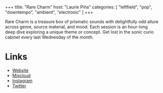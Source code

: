 +++
title: "Rare Charm"
host: "Laurie Piña"
categories: [
  "leftfield",
  "pop",
  "downtempo",
  "ambient",
  "electronic"
]
+++

Rare Charm is a treasure box of prismatic sounds with delightfully odd allure across genre, source material, and mood. Each session is an hour-long deep dive exploring a unique theme or concept. Get lost in the sonic curio cabinet every last Wednesday of the month.

# Links

- [Website](https://crushedpeanut.com/)
- [Mixcloud](https://www.mixcloud.com/lapinelle/)
- [Instagram](https://instagram.com/crushedpeanut)
- [Twitter](https://twitter.com/crushedpeanut)
